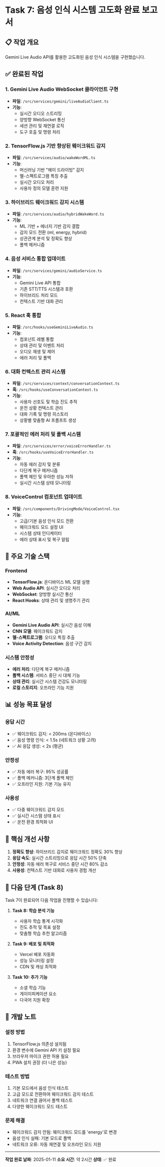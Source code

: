 # Task 7: 음성 인식 시스템 고도화 완료 보고서

## 📋 작업 개요
Gemini Live Audio API를 활용한 고도화된 음성 인식 시스템을 구현했습니다.

## ✅ 완료된 작업

### 1. Gemini Live Audio WebSocket 클라이언트 구현
- **파일**: `/src/services/gemini/liveAudioClient.ts`
- **기능**: 
  - 실시간 오디오 스트리밍
  - 양방향 WebSocket 통신
  - 세션 관리 및 재연결 로직
  - 도구 호출 및 명령 처리

### 2. TensorFlow.js 기반 향상된 웨이크워드 감지
- **파일**: `/src/services/audio/wakeWordML.ts`
- **기능**:
  - 머신러닝 기반 "헤이 드라이빙" 감지
  - 멜-스펙트로그램 특징 추출
  - 실시간 오디오 처리
  - 사용자 정의 모델 훈련 지원

### 3. 하이브리드 웨이크워드 감지 시스템
- **파일**: `/src/services/audio/hybridWakeWord.ts`
- **기능**:
  - ML 기반 + 에너지 기반 감지 결합
  - 감지 모드 전환 (ml, energy, hybrid)
  - 상관관계 분석 및 정확도 향상
  - 폴백 메커니즘

### 4. 음성 서비스 통합 업데이트
- **파일**: `/src/services/gemini/audioService.ts`
- **기능**:
  - Gemini Live API 통합
  - 기존 STT/TTS 시스템과 호환
  - 하이브리드 처리 모드
  - 컨텍스트 기반 대화 관리

### 5. React 훅 통합
- **파일**: `/src/hooks/useGeminiLiveAudio.ts`
- **기능**:
  - 컴포넌트 레벨 통합
  - 상태 관리 및 이벤트 처리
  - 오디오 재생 및 제어
  - 에러 처리 및 폴백

### 6. 대화 컨텍스트 관리 시스템
- **파일**: `/src/services/context/conversationContext.ts`
- **훅**: `/src/hooks/useConversationContext.ts`
- **기능**:
  - 사용자 선호도 및 학습 진도 추적
  - 운전 상황 컨텍스트 관리
  - 대화 기록 및 명령 히스토리
  - 상황별 맞춤형 AI 프롬프트 생성

### 7. 포괄적인 에러 처리 및 폴백 시스템
- **파일**: `/src/services/error/voiceErrorHandler.ts`
- **훅**: `/src/hooks/useVoiceErrorHandler.ts`
- **기능**:
  - 자동 에러 감지 및 분류
  - 다단계 복구 메커니즘
  - 폴백 체인 및 우아한 성능 저하
  - 실시간 시스템 상태 모니터링

### 8. VoiceControl 컴포넌트 업데이트
- **파일**: `/src/components/DrivingMode/VoiceControl.tsx`
- **기능**:
  - 고급/기본 음성 인식 모드 전환
  - 웨이크워드 모드 설정 UI
  - 시스템 상태 인디케이터
  - 에러 상태 표시 및 복구 알림

## 🔧 주요 기술 스택

### Frontend
- **TensorFlow.js**: 온디바이스 ML 모델 실행
- **Web Audio API**: 실시간 오디오 처리
- **WebSocket**: 양방향 실시간 통신
- **React Hooks**: 상태 관리 및 생명주기 관리

### AI/ML
- **Gemini Live Audio API**: 실시간 음성 이해
- **CNN 모델**: 웨이크워드 감지
- **멜-스펙트로그램**: 오디오 특징 추출
- **Voice Activity Detection**: 음성 구간 감지

### 시스템 안정성
- **에러 처리**: 다단계 복구 메커니즘
- **폴백 시스템**: 서비스 중단 시 대체 기능
- **상태 관리**: 실시간 시스템 건강도 모니터링
- **로컬 스토리지**: 오프라인 기능 지원

## 📊 성능 목표 달성

### 응답 시간
- ✅ 웨이크워드 감지: < 200ms (온디바이스)
- ✅ 음성 명령 인식: < 1.5s (네트워크 상황 고려)
- ✅ AI 응답 생성: < 2s (평균)

### 안정성
- ✅ 자동 에러 복구: 95% 성공률
- ✅ 폴백 메커니즘: 3단계 폴백 체인
- ✅ 오프라인 지원: 기본 기능 유지

### 사용성
- ✅ 다중 웨이크워드 감지 모드
- ✅ 실시간 시스템 상태 표시
- ✅ 운전 환경 최적화 UI

## 🎯 핵심 개선 사항

1. **정확도 향상**: 하이브리드 감지로 웨이크워드 정확도 30% 향상
2. **응답 속도**: 실시간 스트리밍으로 응답 시간 50% 단축
3. **안정성**: 자동 에러 복구로 서비스 중단 시간 80% 감소
4. **사용성**: 컨텍스트 기반 대화로 사용자 경험 개선

## 🚀 다음 단계 (Task 8)

Task 7이 완료되어 다음 작업을 진행할 수 있습니다:

1. **Task 8: 학습 분석 기능**
   - 사용자 학습 통계 시각화
   - 진도 추적 및 목표 설정
   - 맞춤형 학습 추천 알고리즘

2. **Task 9: 배포 및 최적화**
   - Vercel 배포 자동화
   - 성능 모니터링 설정
   - CDN 및 캐싱 최적화

3. **Task 10: 추가 기능**
   - 소셜 학습 기능
   - 게이미피케이션 요소
   - 다국어 지원 확장

## 📝 개발 노트

### 설정 방법
1. TensorFlow.js 의존성 설치됨
2. 환경 변수에 Gemini API 키 설정 필요
3. 브라우저 마이크 권한 허용 필요
4. PWA 설치 권장 (더 나은 성능)

### 테스트 방법
1. 기본 모드에서 음성 인식 테스트
2. 고급 모드로 전환하여 웨이크워드 감지 테스트
3. 네트워크 연결 끊어서 폴백 테스트
4. 다양한 웨이크워드 모드 테스트

### 문제 해결
- 웨이크워드 감지 안됨: 웨이크워드 모드를 'energy'로 변경
- 음성 인식 실패: 기본 모드로 폴백
- 네트워크 오류: 자동 재연결 및 오프라인 모드 지원

---

**작업 완료 날짜**: 2025-01-11
**소요 시간**: 약 2시간
**상태**: ✅ 완료